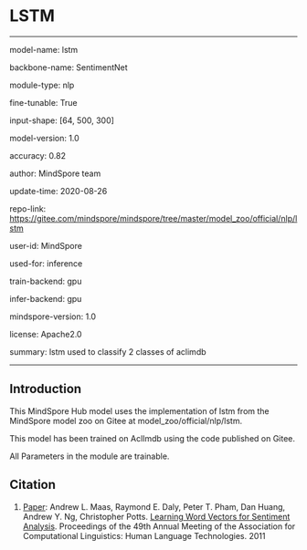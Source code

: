# LSTM

---

model-name: lstm

backbone-name: SentimentNet

module-type: nlp

fine-tunable: True

input-shape: [64, 500, 300]

model-version: 1.0

accuracy: 0.82

author: MindSpore team

update-time: 2020-08-26

repo-link: <https://gitee.com/mindspore/mindspore/tree/master/model_zoo/official/nlp/lstm>

user-id: MindSpore

used-for: inference

train-backend: gpu

infer-backend: gpu

mindspore-version: 1.0

license: Apache2.0

summary: lstm used to classify 2 classes of aclimdb

---

## Introduction

This MindSpore Hub model uses the implementation of lstm from the MindSpore model zoo on Gitee at model_zoo/official/nlp/lstm.

This model has been trained on AclImdb using the code published on Gitee.

All Parameters in the module are trainable.

## Citation

1. [Paper](https://www.aclweb.org/anthology/P11-1015/):  Andrew L. Maas, Raymond E. Daly, Peter T. Pham, Dan Huang, Andrew Y. Ng, Christopher Potts. [Learning Word Vectors for Sentiment Analysis](https://www.aclweb.org/anthology/P11-1015/). Proceedings of the 49th Annual Meeting of the Association for Computational Linguistics: Human Language Technologies. 2011
